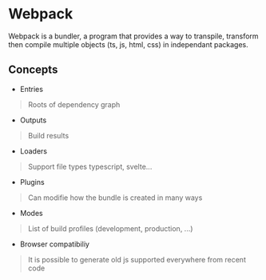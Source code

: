# Webpack

Webpack is a bundler, a program that provides a way
to transpile, transform then compile multiple objects (ts, js, html, css)
in independant packages.

## Concepts

- Entries
> Roots of dependency graph

- Outputs
> Build results

- Loaders
> Support file types typescript, svelte...

- Plugins
> Can modifie how the bundle is created in many ways

- Modes
> List of build profiles (development, production, ...)

- Browser compatibiliy
> It is possible to generate old js supported everywhere from recent code
